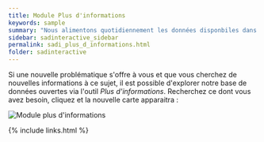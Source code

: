 ```yaml
---
title: Module Plus d'informations
keywords: sample
summary: "Nous alimentons quotidiennement les données disponbiles dans SAD Interactive et vous pouvez y avoir accès par ce module"
sidebar: sadinteractive_sidebar
permalink: sadi_plus_d_informations.html
folder: sadinteractive
---
```


Si une nouvelle problématique s'offre à vous et que vous cherchez de nouvelles informations à ce sujet, il est possible d'explorer notre base de données ouvertes via l'outil *Plus d'informations*. Recherchez ce dont vous avez besoin, cliquez et la nouvelle carte apparaitra : 

![Module plus d'informations](images\sadi_plus_d_informations\plus_d_informations.gif)

{% include links.html %}

